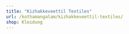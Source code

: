 ```yaml
---
title: "Kizhakkeveettil Textiles"
url: /kothamangalam/kizhakkeveettil-textiles/
shop: Kleidung
---
```

